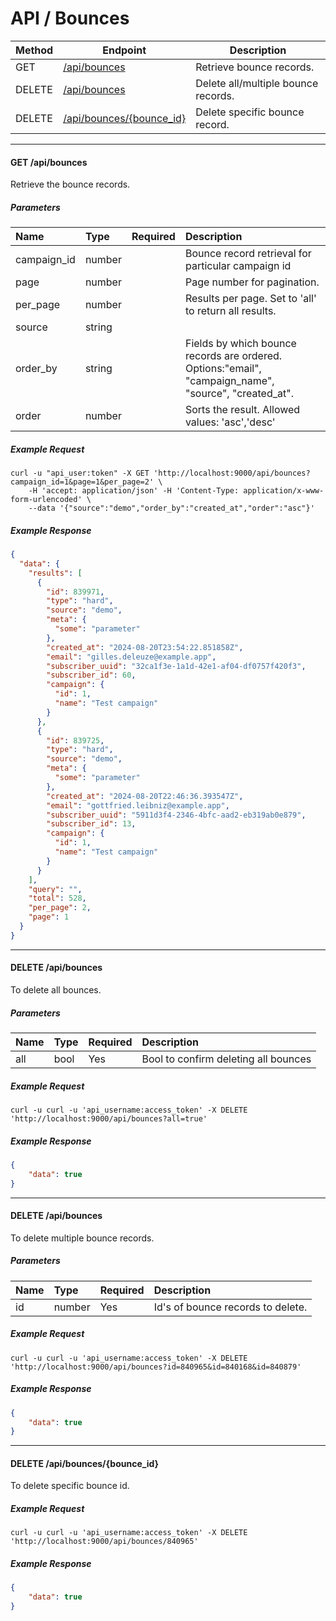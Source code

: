 # API / Bounces

Method   | Endpoint                                                | Description
---------|---------------------------------------------------------|------------------------------------------------
GET      | [/api/bounces](#get-apibounces)                         | Retrieve bounce records.
DELETE   | [/api/bounces](#delete-apibounces)                      | Delete all/multiple bounce records.
DELETE   | [/api/bounces/{bounce_id}](#delete-apibouncesbounce_id) | Delete specific bounce record.


______________________________________________________________________

#### GET /api/bounces

Retrieve the bounce records.

##### Parameters

| Name       | Type     | Required | Description                                                      |
|:-----------|:---------|:---------|:-----------------------------------------------------------------|
| campaign_id| number   |          | Bounce record retrieval for particular campaign id               |
| page       | number   |          | Page number for pagination.                                      |
| per_page   | number   |          | Results per page. Set to 'all' to return all results.            |
| source     | string   |          |                                |
| order_by   | string   |          | Fields by which bounce records are ordered. Options:"email", "campaign_name", "source", "created_at".        |
| order      | number   |          | Sorts the result. Allowed values: 'asc','desc'                   |

##### Example Request

```shell
curl -u "api_user:token" -X GET 'http://localhost:9000/api/bounces?campaign_id=1&page=1&per_page=2' \ 
    -H 'accept: application/json' -H 'Content-Type: application/x-www-form-urlencoded' \
    --data '{"source":"demo","order_by":"created_at","order":"asc"}'
```

##### Example Response

```json
{
  "data": {
    "results": [
      {
        "id": 839971,
        "type": "hard",
        "source": "demo",
        "meta": {
          "some": "parameter"
        },
        "created_at": "2024-08-20T23:54:22.851858Z",
        "email": "gilles.deleuze@example.app",
        "subscriber_uuid": "32ca1f3e-1a1d-42e1-af04-df0757f420f3",
        "subscriber_id": 60,
        "campaign": {
          "id": 1,
          "name": "Test campaign"
        }
      },
      {
        "id": 839725,
        "type": "hard",
        "source": "demo",
        "meta": {
          "some": "parameter"
        },
        "created_at": "2024-08-20T22:46:36.393547Z",
        "email": "gottfried.leibniz@example.app",
        "subscriber_uuid": "5911d3f4-2346-4bfc-aad2-eb319ab0e879",
        "subscriber_id": 13,
        "campaign": {
          "id": 1,
          "name": "Test campaign"
        }
      }
    ],
    "query": "",
    "total": 528,
    "per_page": 2,
    "page": 1
  }
}
```

______________________________________________________________________

#### DELETE /api/bounces

To delete all bounces.

##### Parameters

| Name    | Type      | Required | Description                          |
|:--------|:----------|:---------|:-------------------------------------|
| all     | bool      | Yes      | Bool to confirm deleting all bounces |

##### Example Request

```shell
curl -u curl -u 'api_username:access_token' -X DELETE 'http://localhost:9000/api/bounces?all=true'
```

##### Example Response

```json
{
    "data": true
}
```

______________________________________________________________________

#### DELETE /api/bounces

To delete multiple bounce records.

##### Parameters

| Name    | Type      | Required | Description                          |
|:--------|:----------|:---------|:-------------------------------------|
| id      | number    | Yes      | Id's of bounce records to delete.    |

##### Example Request

```shell
curl -u curl -u 'api_username:access_token' -X DELETE 'http://localhost:9000/api/bounces?id=840965&id=840168&id=840879'
```

##### Example Response

```json
{
    "data": true
}
```

______________________________________________________________________

#### DELETE /api/bounces/{bounce_id}

To delete specific bounce id.

##### Example Request

```shell
curl -u curl -u 'api_username:access_token' -X DELETE 'http://localhost:9000/api/bounces/840965'
```

##### Example Response

```json
{
    "data": true
}
```